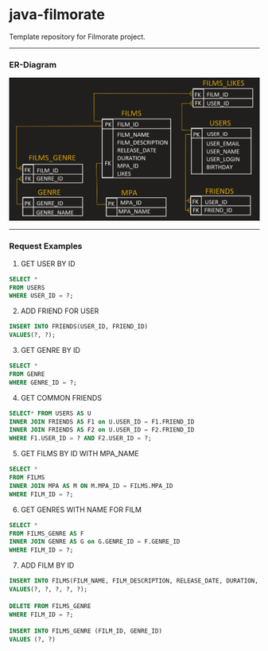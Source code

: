 # java-filmorate
Template repository for Filmorate project.

___
### ER-Diagram
![](ERD.PNG)

---
### Request Examples

1. GET USER BY ID
```SQL
SELECT * 
FROM USERS  
WHERE USER_ID = ?;
```
2. ADD FRIEND FOR USER
```SQL
INSERT INTO FRIENDS(USER_ID, FRIEND_ID)
VALUES(?, ?);
```
3. GET GENRE BY ID
```SQL
SELECT * 
FROM GENRE
WHERE GENRE_ID = ?;
```
4. GET COMMON FRIENDS
```SQL
SELECT* FROM USERS AS U
INNER JOIN FRIENDS AS F1 on U.USER_ID = F1.FRIEND_ID
INNER JOIN FRIENDS AS F2 on U.USER_ID = F2.FRIEND_ID
WHERE F1.USER_ID = ? AND F2.USER_ID = ?;
```
5. GET FILMS BY ID WITH MPA_NAME
```SQL
SELECT *
FROM FILMS
INNER JOIN MPA AS M ON M.MPA_ID = FILMS.MPA_ID
WHERE FILM_ID = ?;
```
6. GET GENRES WITH NAME FOR FILM
```SQL
SELECT *
FROM FILMS_GENRE AS F
INNER JOIN GENRE AS G on G.GENRE_ID = F.GENRE_ID
WHERE FILM_ID = ?;
```
7. ADD FILM BY ID
```SQL
INSERT INTO FILMS(FILM_NAME, FILM_DESCRIPTION, RELEASE_DATE, DURATION, MPA_ID)
VALUES(?, ?, ?, ?, ?);

DELETE FROM FILMS_GENRE
WHERE FILM_ID = ?;

INSERT INTO FILMS_GENRE (FILM_ID, GENRE_ID)
VALUES (?, ?)
```